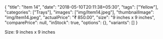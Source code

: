 {
    "title": "Item 14",
    "date": "2018-05-10T20:11:38+05:30",
    "tags": ["Yellow"],
    "categories": ["Trays"],
    "images": ["img/Item14.jpeg"],
    "thumbnailImage": "img/Item14.jpeg",
    "actualPrice": "₹ 850.00",
    "size": "9 inches x 9 inches",
    "comparePrice": null,
    "inStock": true,
    "options": {},
    "variants": []
}

Size: 9 inches x 9 inches
